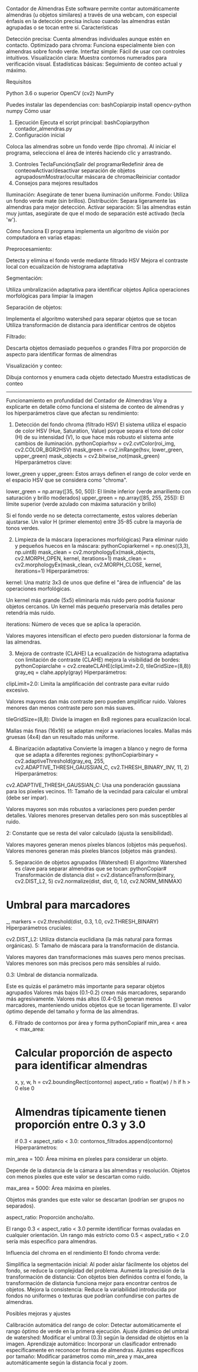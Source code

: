 Contador de Almendras
Este software permite contar automáticamente almendras (u objetos similares) a través de una webcam, con especial énfasis en la detección precisa incluso cuando las almendras están agrupadas o se tocan entre sí.
Características

Detección precisa: Cuenta almendras individuales aunque estén en contacto.
Optimizado para chroma: Funciona especialmente bien con almendras sobre fondo verde.
Interfaz simple: Fácil de usar con controles intuitivos.
Visualización clara: Muestra contornos numerados para verificación visual.
Estadísticas básicas: Seguimiento de conteo actual y máximo.

Requisitos

Python 3.6 o superior
OpenCV (cv2)
NumPy

Puedes instalar las dependencias con:
bashCopiarpip install opencv-python numpy
Cómo usar
1. Ejecución
Ejecuta el script principal:
bashCopiarpython contador_almendras.py
2. Configuración inicial

Coloca las almendras sobre un fondo verde (tipo chroma).
Al iniciar el programa, selecciona el área de interés haciendo clic y arrastrando.

3. Controles
TeclaFunciónqSalir del programarRedefinir área de conteowActivar/desactivar separación de objetos agrupadosmMostrar/ocultar máscara de chromacReiniciar contador
4. Consejos para mejores resultados

Iluminación: Asegúrate de tener buena iluminación uniforme.
Fondo: Utiliza un fondo verde mate (sin brillos).
Distribución: Separa ligeramente las almendras para mejor detección.
Activar separación: Si las almendras están muy juntas, asegúrate de que el modo de separación esté activado (tecla 'w').

Cómo funciona
El programa implementa un algoritmo de visión por computadora en varias etapas:

Preprocesamiento:

Detecta y elimina el fondo verde mediante filtrado HSV
Mejora el contraste local con ecualización de histograma adaptativa


Segmentación:

Utiliza umbralización adaptativa para identificar objetos
Aplica operaciones morfológicas para limpiar la imagen


Separación de objetos:

Implementa el algoritmo watershed para separar objetos que se tocan
Utiliza transformación de distancia para identificar centros de objetos


Filtrado:

Descarta objetos demasiado pequeños o grandes
Filtra por proporción de aspecto para identificar formas de almendras


Visualización y conteo:

Dibuja contornos y enumera cada objeto detectado
Muestra estadísticas de conteo


----------------------------------------------------


Funcionamiento en profundidad del Contador de Almendras
Voy a explicarte en detalle cómo funciona el sistema de conteo de almendras y los hiperparámetros clave que afectan su rendimiento:
1. Detección del fondo chroma (filtrado HSV)
El sistema utiliza el espacio de color HSV (Hue, Saturation, Value) porque separa el tono del color (H) de su intensidad (V), lo que hace más robusto el sistema ante cambios de iluminación.
pythonCopiarhsv = cv2.cvtColor(roi_img, cv2.COLOR_BGR2HSV)
mask_green = cv2.inRange(hsv, lower_green, upper_green)
mask_objects = cv2.bitwise_not(mask_green)
Hiperparámetros clave:

lower_green y upper_green: Estos arrays definen el rango de color verde en el espacio HSV que se considera como "chroma".

lower_green = np.array([35, 50, 50]): El límite inferior (verde amarillento con saturación y brillo moderados)
upper_green = np.array([85, 255, 255]): El límite superior (verde azulado con máxima saturación y brillo)

Si el fondo verde no se detecta correctamente, estos valores deberían ajustarse. Un valor H (primer elemento) entre 35-85 cubre la mayoría de tonos verdes.

2. Limpieza de la máscara (operaciones morfológicas)
Para eliminar ruido y pequeños huecos en la máscara:
pythonCopiarkernel = np.ones((3,3), np.uint8)
mask_clean = cv2.morphologyEx(mask_objects, cv2.MORPH_OPEN, kernel, iterations=1)
mask_clean = cv2.morphologyEx(mask_clean, cv2.MORPH_CLOSE, kernel, iterations=1)
Hiperparámetros:

kernel: Una matriz 3x3 de unos que define el "área de influencia" de las operaciones morfológicas.

Un kernel más grande (5x5) eliminaría más ruido pero podría fusionar objetos cercanos.
Un kernel más pequeño preservaría más detalles pero retendría más ruido.


iterations: Número de veces que se aplica la operación.

Valores mayores intensifican el efecto pero pueden distorsionar la forma de las almendras.



3. Mejora de contraste (CLAHE)
La ecualización de histograma adaptativa con limitación de contraste (CLAHE) mejora la visibilidad de bordes:
pythonCopiarclahe = cv2.createCLAHE(clipLimit=2.0, tileGridSize=(8,8))
gray_eq = clahe.apply(gray)
Hiperparámetros:

clipLimit=2.0: Limita la amplificación del contraste para evitar ruido excesivo.

Valores mayores dan más contraste pero pueden amplificar ruido.
Valores menores dan menos contraste pero son más suaves.


tileGridSize=(8,8): Divide la imagen en 8x8 regiones para ecualización local.

Mallas más finas (16x16) se adaptan mejor a variaciones locales.
Mallas más gruesas (4x4) dan un resultado más uniforme.



4. Binarización adaptativa
Convierte la imagen a blanco y negro de forma que se adapta a diferentes regiones:
pythonCopiarbinary = cv2.adaptiveThreshold(gray_eq, 255, cv2.ADAPTIVE_THRESH_GAUSSIAN_C, 
                                cv2.THRESH_BINARY_INV, 11, 2)
Hiperparámetros:

cv2.ADAPTIVE_THRESH_GAUSSIAN_C: Usa una ponderación gaussiana para los píxeles vecinos.
11: Tamaño de la vecindad para calcular el umbral (debe ser impar).

Valores mayores son más robustos a variaciones pero pueden perder detalles.
Valores menores preservan detalles pero son más susceptibles al ruido.


2: Constante que se resta del valor calculado (ajusta la sensibilidad).

Valores mayores generan menos píxeles blancos (objetos más pequeños).
Valores menores generan más píxeles blancos (objetos más grandes).



5. Separación de objetos agrupados (Watershed)
El algoritmo Watershed es clave para separar almendras que se tocan:
pythonCopiar# Transformación de distancia
dist = cv2.distanceTransform(binary, cv2.DIST_L2, 5)
cv2.normalize(dist, dist, 0, 1.0, cv2.NORM_MINMAX)

# Umbral para marcadores
_, markers = cv2.threshold(dist, 0.3, 1.0, cv2.THRESH_BINARY)
Hiperparámetros cruciales:

cv2.DIST_L2: Utiliza distancia euclidiana (la más natural para formas orgánicas).
5: Tamaño de máscara para la transformación de distancia.

Valores mayores dan transformaciones más suaves pero menos precisas.
Valores menores son más precisos pero más sensibles al ruido.


0.3: Umbral de distancia normalizada.

Este es quizás el parámetro más importante para separar objetos agrupados
Valores más bajos (0.1-0.2) crean más marcadores, separando más agresivamente.
Valores más altos (0.4-0.5) generan menos marcadores, manteniendo unidos objetos que se tocan ligeramente.
El valor óptimo depende del tamaño y forma de las almendras.



6. Filtrado de contornos por área y forma
pythonCopiarif min_area < area < max_area:
    # Calcular proporción de aspecto para identificar almendras
    x, y, w, h = cv2.boundingRect(contorno)
    aspect_ratio = float(w) / h if h > 0 else 0
    
    # Almendras típicamente tienen proporción entre 0.3 y 3.0
    if 0.3 < aspect_ratio < 3.0:
        contornos_filtrados.append(contorno)
Hiperparámetros:

min_area = 100: Área mínima en píxeles para considerar un objeto.

Depende de la distancia de la cámara a las almendras y resolución.
Objetos con menos píxeles que este valor se descartan como ruido.


max_area = 5000: Área máxima en píxeles.

Objetos más grandes que este valor se descartan (podrían ser grupos no separados).


aspect_ratio: Proporción ancho/alto.

El rango 0.3 < aspect_ratio < 3.0 permite identificar formas ovaladas en cualquier orientación.
Un rango más estricto como 0.5 < aspect_ratio < 2.0 sería más específico para almendras.



Influencia del chroma en el rendimiento
El fondo chroma verde:

Simplifica la segmentación inicial: Al poder aislar fácilmente los objetos del fondo, se reduce la complejidad del problema.
Aumenta la precisión de la transformación de distancia: Con objetos bien definidos contra el fondo, la transformación de distancia funciona mejor para encontrar centros de objetos.
Mejora la consistencia: Reduce la variabilidad introducida por fondos no uniformes o texturas que podrían confundirse con partes de almendras.

Posibles mejoras y ajustes

Calibración automática del rango de color: Detectar automáticamente el rango óptimo de verde en la primera ejecución.
Ajuste dinámico del umbral de watershed: Modificar el umbral (0.3) según la densidad de objetos en la imagen.
Aprendizaje automático: Incorporar un clasificador entrenado específicamente en reconocer formas de almendras.
Ajustes específicos por tamaño: Modificar parámetros como min_area y max_area automáticamente según la distancia focal y zoom.
